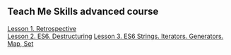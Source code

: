 ## Teach Me Skills advanced course


[Lesson 1. Retrospective](./Retrospective.md)   
[Lesson 2. ES6. Destructuring](./Destructuring.md)
[Lesson 3. ES6 Strings. Iterators. Generators. Map, Set](./ES6-features.md)

